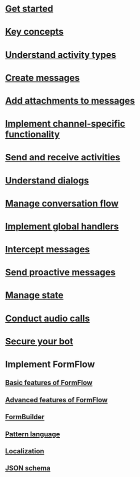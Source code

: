 # [Get started](~/dotnet/index.md)
# [Key concepts](~/dotnet/concepts.md)
# [Understand activity types](~/dotnet/activities.md)
# [Create messages](~/dotnet/create-messages.md)
# [Add attachments to messages](~/dotnet/add-attachments.md)
# [Implement channel-specific functionality](~/dotnet/channeldata.md)
# [Send and receive activities](~/dotnet/connector.md)
# [Understand dialogs](~/dotnet/dialogs.md)
# [Manage conversation flow](~/dotnet/manage-conversation-flow.md)
# [Implement global handlers](~/dotnet/global-handlers.md)
# [Intercept messages](~/dotnet/middleware.md)
# [Send proactive messages](~/dotnet/proactive-messages.md)
# [Manage state](~/dotnet/state.md)
# [Conduct audio calls](~/dotnet/audio-calls.md)
# [Secure your bot](~/dotnet/security.md)
# Implement FormFlow
## [Basic features of FormFlow](~/dotnet/formflow.md)
## [Advanced features of FormFlow](~/dotnet/formflow-advanced.md)
## [FormBuilder](~/dotnet/formflow-formbuilder.md)
## [Pattern language](~/dotnet/formflow-pattern-language.md)
## [Localization](~/dotnet/formflow-localize.md)
## [JSON schema](~/dotnet/formflow-json-schema.md)